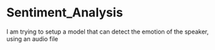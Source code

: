# Sentiment_Analysis
I am trying to setup a model that can detect the emotion of the speaker, using an audio file
